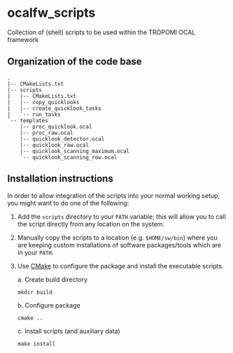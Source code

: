ocalfw_scripts
==============

Collection of (shell) scripts to be used within the TROPOMI OCAL framework


Organization of the code base
-----------------------------

    .
    |-- CMakeLists.txt
    |-- scripts
    |   |-- CMakeLists.txt
    |   |-- copy_quicklooks
    |   |-- create_quicklook_tasks
    |   `-- run_tasks
    `-- templates
        |-- proc_quicklook.ocal
        |-- proc_raw.ocal
        |-- quicklook_detector.ocal
        |-- quicklook_raw.ocal
        |-- quicklook_scanning_maximum.ocal
        `-- quicklook_scanning_row.ocal


Installation instructions
-------------------------

In order to allow integration of the scripts into your normal working setup,
you might want to do one of the following:

 1. Add the ``scripts`` directory to your ``PATH`` variable; this will allow you
    to call the script directly from any location on the system.

 2. Manually copy the scripts to a location (e.g. ``$HOME/sw/bin``) where you are
    keeping custom installations of software packages/tools which are in your
    ``PATH``.

 3. Use [CMake](http://www.cmake.org) to configure the package and install the
    executable scripts.

    a. Create build directory

        mkdir build

    b. Configure package

        cmake ..

    c. Install scripts (and auxiliary data)

        make install
